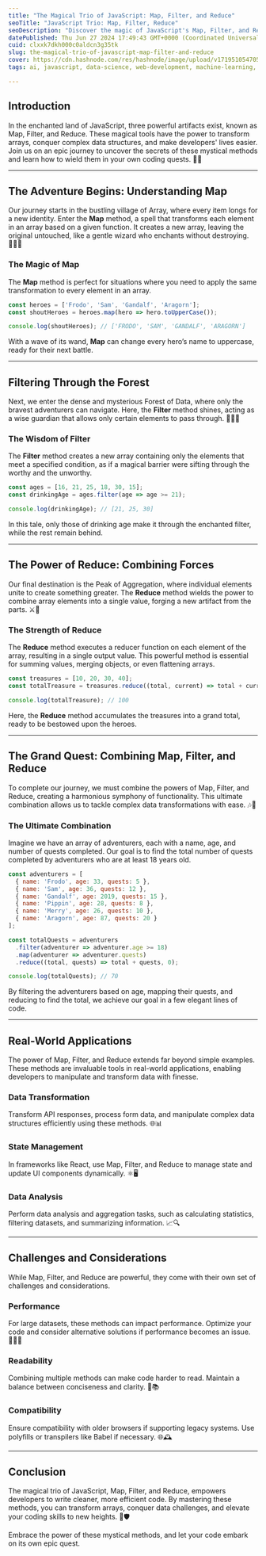 ```yaml
---
title: "The Magical Trio of JavaScript: Map, Filter, and Reduce"
seoTitle: "JavaScript Trio: Map, Filter, Reduce"
seoDescription: "Discover the magic of JavaScript's Map, Filter, and Reduce methods to transform arrays, conquer data challenges, and elevate your coding skills"
datePublished: Thu Jun 27 2024 17:49:43 GMT+0000 (Coordinated Universal Time)
cuid: clxxk7dkh000c0aldcn3g35tk
slug: the-magical-trio-of-javascript-map-filter-and-reduce
cover: https://cdn.hashnode.com/res/hashnode/image/upload/v1719510547053/1ef392c1-0fd0-4a3b-9fdf-eef6f1e802be.png
tags: ai, javascript, data-science, web-development, machine-learning, backend, webdev, full-stack, reactjs, html5, devops, frontend-development

---
```


## Introduction

In the enchanted land of JavaScript, three powerful artifacts exist, known as Map, Filter, and Reduce. These magical tools have the power to transform arrays, conquer complex data structures, and make developers' lives easier. Join us on an epic journey to uncover the secrets of these mystical methods and learn how to wield them in your own coding quests. 🏰✨

---

## The Adventure Begins: Understanding Map

Our journey starts in the bustling village of Array, where every item longs for a new identity. Enter the **Map** method, a spell that transforms each element in an array based on a given function. It creates a new array, leaving the original untouched, like a gentle wizard who enchants without destroying. 🧙‍♂️🔮

### The Magic of Map

The **Map** method is perfect for situations where you need to apply the same transformation to every element in an array.

```javascript
const heroes = ['Frodo', 'Sam', 'Gandalf', 'Aragorn'];
const shoutHeroes = heroes.map(hero => hero.toUpperCase());

console.log(shoutHeroes); // ['FRODO', 'SAM', 'GANDALF', 'ARAGORN']
```

With a wave of its wand, **Map** can change every hero’s name to uppercase, ready for their next battle.

---

## Filtering Through the Forest

Next, we enter the dense and mysterious Forest of Data, where only the bravest adventurers can navigate. Here, the **Filter** method shines, acting as a wise guardian that allows only certain elements to pass through. 🧚‍♀️🌲

### The Wisdom of Filter

The **Filter** method creates a new array containing only the elements that meet a specified condition, as if a magical barrier were sifting through the worthy and the unworthy.

```javascript
const ages = [16, 21, 25, 18, 30, 15];
const drinkingAge = ages.filter(age => age >= 21);

console.log(drinkingAge); // [21, 25, 30]
```

In this tale, only those of drinking age make it through the enchanted filter, while the rest remain behind.

---

## The Power of Reduce: Combining Forces

Our final destination is the Peak of Aggregation, where individual elements unite to create something greater. The **Reduce** method wields the power to combine array elements into a single value, forging a new artifact from the parts. ⚔️💍

### The Strength of Reduce

The **Reduce** method executes a reducer function on each element of the array, resulting in a single output value. This powerful method is essential for summing values, merging objects, or even flattening arrays.

```javascript
const treasures = [10, 20, 30, 40];
const totalTreasure = treasures.reduce((total, current) => total + current, 0);

console.log(totalTreasure); // 100
```

Here, the **Reduce** method accumulates the treasures into a grand total, ready to be bestowed upon the heroes.

---

## The Grand Quest: Combining Map, Filter, and Reduce

To complete our journey, we must combine the powers of Map, Filter, and Reduce, creating a harmonious symphony of functionality. This ultimate combination allows us to tackle complex data transformations with ease. 🎶🌟

### The Ultimate Combination

Imagine we have an array of adventurers, each with a name, age, and number of quests completed. Our goal is to find the total number of quests completed by adventurers who are at least 18 years old.

```javascript
const adventurers = [
  { name: 'Frodo', age: 33, quests: 5 },
  { name: 'Sam', age: 36, quests: 12 },
  { name: 'Gandalf', age: 2019, quests: 15 },
  { name: 'Pippin', age: 28, quests: 8 },
  { name: 'Merry', age: 26, quests: 10 },
  { name: 'Aragorn', age: 87, quests: 20 }
];

const totalQuests = adventurers
  .filter(adventurer => adventurer.age >= 18)
  .map(adventurer => adventurer.quests)
  .reduce((total, quests) => total + quests, 0);

console.log(totalQuests); // 70
```

By filtering the adventurers based on age, mapping their quests, and reducing to find the total, we achieve our goal in a few elegant lines of code.

---

## Real-World Applications

The power of Map, Filter, and Reduce extends far beyond simple examples. These methods are invaluable tools in real-world applications, enabling developers to manipulate and transform data with finesse.

### Data Transformation

Transform API responses, process form data, and manipulate complex data structures efficiently using these methods. 🌐📊

### State Management

In frameworks like React, use Map, Filter, and Reduce to manage state and update UI components dynamically. ⚛️🖥️

### Data Analysis

Perform data analysis and aggregation tasks, such as calculating statistics, filtering datasets, and summarizing information. 📈🔍

---

## Challenges and Considerations

While Map, Filter, and Reduce are powerful, they come with their own set of challenges and considerations.

### Performance

For large datasets, these methods can impact performance. Optimize your code and consider alternative solutions if performance becomes an issue. 🏃‍♂️💨

### Readability

Combining multiple methods can make code harder to read. Maintain a balance between conciseness and clarity. 📝📚

### Compatibility

Ensure compatibility with older browsers if supporting legacy systems. Use polyfills or transpilers like Babel if necessary. 🌐🕰️

---

## Conclusion

The magical trio of JavaScript, Map, Filter, and Reduce, empowers developers to write cleaner, more efficient code. By mastering these methods, you can transform arrays, conquer data challenges, and elevate your coding skills to new heights. 🌟🛡️

Embrace the power of these mystical methods, and let your code embark on its own epic quest.